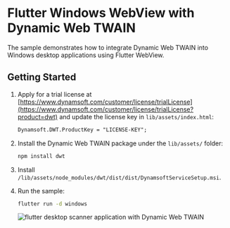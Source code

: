 # Flutter Windows WebView with Dynamic Web TWAIN

The sample demonstrates how to integrate Dynamic Web TWAIN into Windows desktop applications using Flutter WebView.

## Getting Started
1. Apply for a trial license at [https://www.dynamsoft.com/customer/license/trialLicense](https://www.dynamsoft.com/customer/license/trialLicense?product=dwt) and update the license key in `lib/assets/index.html`:
    ```html
    Dynamsoft.DWT.ProductKey = "LICENSE-KEY";
    ```
2. Install the Dynamic Web TWAIN package under the `lib/assets/` folder:
    
    ```bash
    npm install dwt
    ```

3. Install `/lib/assets/node_modules/dwt/dist/dist/DynamsoftServiceSetup.msi`.

4. Run the sample:
    
    ```bash
    flutter run -d windows
    ```

    ![flutter desktop scanner application with Dynamic Web TWAIN](https://www.dynamsoft.com/codepool/img/2023/03/flutter-windows-desktop-web-twain.gif)
